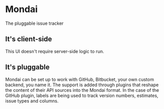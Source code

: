 # Mondai
The pluggable issue tracker

## It's client-side
This UI doesn't require server-side logic to run.

## It's pluggable
Mondai can be set up to work with GitHub, Bitbucket, your own custom backend, you name it. The support is added through plugins that reshape the content of their API sources into the Mondai format. In the case of the GitHub plugin, labels are being used to track version numbers, estimates, issue types and columns.

